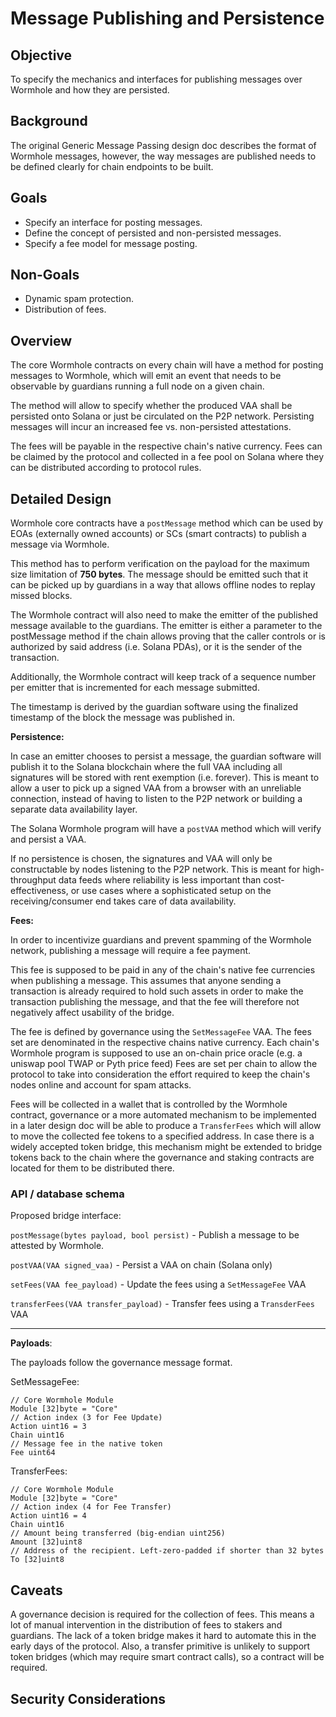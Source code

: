 # Message Publishing and Persistence

## Objective

To specify the mechanics and interfaces for publishing messages over Wormhole and how they are persisted.

## Background

The original Generic Message Passing design doc describes the format of Wormhole messages, however, the way messages are
published needs to be defined clearly for chain endpoints to be built.

## Goals

* Specify an interface for posting messages.
* Define the concept of persisted and non-persisted messages.
* Specify a fee model for message posting.

## Non-Goals

* Dynamic spam protection.
* Distribution of fees.

## Overview

The core Wormhole contracts on every chain will have a method for posting messages to Wormhole, which will emit an event
that needs to be observable by guardians running a full node on a given chain.

The method will allow to specify whether the produced VAA shall be persisted onto Solana or just be circulated on the
P2P network. Persisting messages will incur an increased fee vs. non-persisted attestations.

The fees will be payable in the respective chain's native currency. Fees can be
claimed by the protocol and collected in a fee pool on Solana where they can be distributed according to protocol rules.

## Detailed Design

Wormhole core contracts have a `postMessage` method which can be used by EOAs (externally owned accounts) or SCs (smart
contracts)
to publish a message via Wormhole.

This method has to perform verification on the payload for the maximum size limitation of **750 bytes**. The message
should be emitted such that it can be picked up by guardians in a way that allows offline nodes to replay missed blocks.

The Wormhole contract will also need to make the emitter of the published message available to the guardians. The
emitter is either a parameter to the postMessage method if the chain allows proving that the caller controls or is
authorized by said address (i.e. Solana PDAs), or it is the sender of the transaction.

Additionally, the Wormhole contract will keep track of a sequence number per emitter that is incremented for each
message submitted.

The timestamp is derived by the guardian software using the finalized timestamp of the block the message was published
in.

**Persistence:**

In case an emitter chooses to persist a message, the guardian software will publish it to the Solana blockchain where
the full VAA including all signatures will be stored with rent exemption (i.e. forever). This is meant to allow a user
to pick up a signed VAA from a browser with an unreliable connection, instead of having to listen to the P2P network or
building a separate data availability layer.

The Solana Wormhole program will have a `postVAA` method which will verify and persist a VAA.

If no persistence is chosen, the signatures and VAA will only be constructable by nodes listening to the P2P network.
This is meant for high-throughput data feeds where reliability is less important than cost-effectiveness, or use cases
where a sophisticated setup on the receiving/consumer end takes care of data availability.

**Fees:**

In order to incentivize guardians and prevent spamming of the Wormhole network, publishing a message will require a fee
payment.

This fee is supposed to be paid in any of the chain's native fee currencies when publishing a message. This assumes that
anyone sending a transaction is already required to hold such assets in order to make the transaction publishing the
message, and that the fee will therefore not negatively affect usability of the bridge.

The fee is defined by governance using the `SetMessageFee` VAA. The fees set are denominated in the respective chains
native currency. Each chain's Wormhole program is supposed to use an on-chain price oracle (e.g. a uniswap pool TWAP or
Pyth price feed)
Fees are set per chain to allow the protocol to take into consideration the effort required to keep the chain's nodes
online and account for spam attacks.

Fees will be collected in a wallet that is controlled by the Wormhole contract, governance or a more automated mechanism
to be implemented in a later design doc will be able to produce a `TransferFees` which will allow to move the collected
fee tokens to a specified address. In case there is a widely accepted token bridge, this mechanism might be extended to
bridge tokens back to the chain where the governance and staking contracts are located for them to be distributed there.

### API / database schema

Proposed bridge interface:

`postMessage(bytes payload, bool persist)` - Publish a message to be attested by Wormhole.

`postVAA(VAA signed_vaa)` - Persist a VAA on chain (Solana only)

`setFees(VAA fee_payload)` - Update the fees using a `SetMessageFee` VAA

`transferFees(VAA transfer_payload)` - Transfer fees using a `TransderFees` VAA

---

**Payloads**:

The payloads follow the governance message format.

SetMessageFee:

```
// Core Wormhole Module
Module [32]byte = "Core"
// Action index (3 for Fee Update)
Action uint16 = 3
Chain uint16
// Message fee in the native token
Fee uint64
```

TransferFees:

```
// Core Wormhole Module
Module [32]byte = "Core"
// Action index (4 for Fee Transfer)
Action uint16 = 4
Chain uint16
// Amount being transferred (big-endian uint256)
Amount [32]uint8
// Address of the recipient. Left-zero-padded if shorter than 32 bytes
To [32]uint8
```

## Caveats

A governance decision is required for the collection of fees. This means a lot of manual intervention in the
distribution of fees to stakers and guardians. The lack of a token bridge makes it hard to automate this in the early
days of the protocol. Also, a transfer primitive is unlikely to support token bridges (which may require smart contract
calls), so a contract will be required.

## Security Considerations
